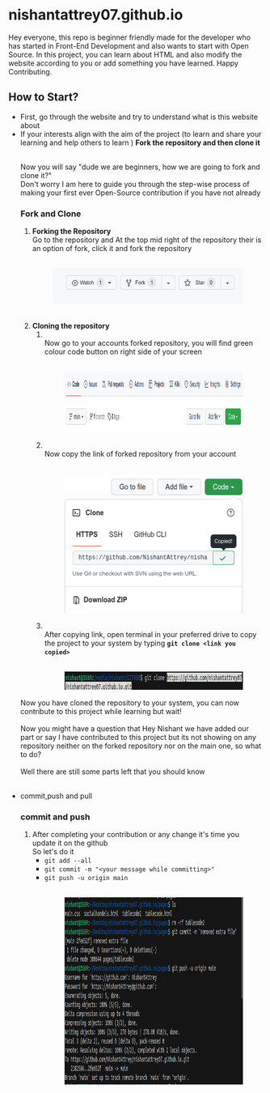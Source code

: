 # nishantattrey07.github.io
Hey everyone, this repo is beginner friendly made for the developer who has started in Front-End Development and also wants to start with Open Source. In this project, you can learn about HTML and also modify the website according to you or add something you have learned.
Happy Contributing.
<br>
<h2>How to Start?</h2>
<ul>
<li>First, go through the website and try to understand what is this website about</li>
<li>
If your interests align with the aim of the project (to learn and share your learning and help others to learn ) <b>Fork the repository and then clone it</b></li>
<br>
<p>Now you will say "dude we are beginners, how we are going to fork and clone it?" 
<br>Don't worry  I am here to guide you through the step-wise process of making your first ever Open-Source contribution if you have not already</p>

<h3>Fork and Clone</h3>
<ol>
<li><b>Forking the Repository</b>
<br>Go to the repository and At the top mid right of the repository their is an option of fork, click it and fork the repository
<figure>
<br><img src="img/step0.png" alt="Forking repository" width="456" height="71">
</figure>
</li>
<br>
<li>
<b>Cloning the repository</b>
<ol>
<li>
<br>Now go to your accounts forked repository, you will find green colour code button on right side of your screen
<figure>
<br><img src="img/step1.png" alt="green code button" width="898" height="120">
</figure>
</li>
<li>
<br>Now copy the link of forked repository from your account
<figure>
<br><img src="img/step2.png" alt="copying link of forked repository" width="379" height="275">
</figure>
</li>
<li>
<br>After copying link, open terminal in your preferred drive to copy the project to your system by typing <b> <code>git clone &lt;link you copied&gt;</code></b>
<figure>
<br><img src="img/step3.png" alt="cloning forked repository using git clone command" width="727" height="36">
</figure>
</li>
</ol>
</ol>
<p>Now you have cloned the repository to your system, you can now contribute to this project while learning but wait!
<br>
<br>Now you might have a question that Hey Nishant we have added our part or say I have contributed to this project but its not showing on any repository neither on the forked repository nor on the main one, so what to do?
<br>
<br>Well there are still some parts left that you should know 
</p>
<br>
<li>commit,push and pull</li>
<h3>commit and push</h3>
<ol>
<li>After completing your contribution or any change it's time you update it on the github
<br>So let's do it
<ul>
<li>
<code>git add --all</code></li>
<li>
<code>git commit -m "&lt;your message while committing&gt;"</code></li>
<li>
<code>git push -u origin main</code></li>

<figure>
<br><img src="img/commitandpush.png" alt="commit and push is shown in this image" width="840" height="370">
</figure>

</ul>
</li>
</ol>

</ul>
